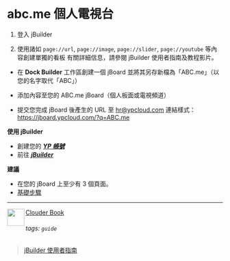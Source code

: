 abc.me 個人電視台
===

1. 登入 jBuilder

2. 使用諸如 `page://url`, `page://image`, `page://slider`, `page://youtube` 等內容創建單獨的看板
有關詳細信息，請參閱 jBuilder 使用者指南及教程影片。

- 在 **Dock Builder** 工作區創建一個 jBoard
並將其另存新檔為「ABC.me」（以您的名字取代「ABC」）

- 添加內容至您的 ABC.me jBoard（個人板面或電視頻道）

- 提交您完成 jBoard 後產生的 URL 至 hr@ypcloud.com
連結樣式：https://jboard.ypcloud.com/?q=ABC.me

**使用 jBuilder**
- 創建您的 ***[YP 帳號](https://github.com/YPCloudInc/Clouder/blob/main/中文/md/設置.md#-YP帳號)***
- 前往 ***[jBuilder](https://jbuilder.ypcloud.com)***

**建議**
- 在您的 jBoard 上至少有 3 個頁面。
- [基礎步驟](https://hackmd.io/@ypcloud-inc/steps)

---
<img align="left" height="40" src="https://m3.ypcloud.com/cms/jdi_cards_clouder_cms_6eae937bb7.png"> [Clouder Book](https://github.com/YPCloudInc/Clouder/blob/main/md/book.md)

###### tags: `guide`
> [jBuilder 使用者指南](https://github.com/YPCloudInc/Clouder/blob/main/中文/md/jBuilder.md)
